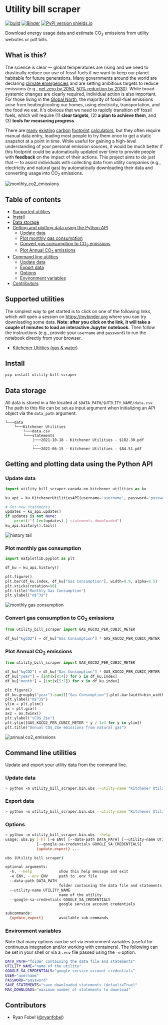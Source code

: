 # Utility bill scraper

[![build](https://github.com/ryanfobel/utility-bill-scraper/actions/workflows/build.yml/badge.svg?branch=main)](https://github.com/ryanfobel/utility-bill-scraper/actions/workflows/build.yml)
[![Binder](https://mybinder.org/badge_logo.svg)](https://mybinder.org/v2/gh/ryanfobel/utility-bill-scraper/main)
[![PyPI version shields.io](https://img.shields.io/pypi/v/utility-bill-scraper.svg)](https://pypi.python.org/pypi/utility-bill-scraper/)

Download energy usage data and estimate CO<sub>2</sub> emissions from utility websites or pdf bills.

## What is this?

The science is clear — global temperatures are rising and we need to drastically reduce our use of fossil fuels if we want to keep our planet habitable for future generations. Many governments around the world are declaring [climate emergencies](https://qz.com/1786781/which-cities-have-declared-climate-emergencies/) and are setting ambitious targets to reduce emissions (e.g., [net zero by 2050](https://www.ipcc.ch/sr15/), [50% reduction by 2030](https://www.npr.org/2021/04/16/987667828/how-the-u-s-could-halve-climate-emissions-by-2030)). While broad systemic changes are clearly required, individual action is also important. For those living in the [Global North](https://en.wikipedia.org/wiki/Global_North_and_Global_South), the majority of fossil-fuel emissions arise from heating/cooling our homes, using electricity, transportation, and the food we eat. It's obvious that we need to rapidly transition off fossil fuels, which will require (1) **clear targets**, (2) **a plan to achieve them**, and (3) **tools for measuring progress**.

There are [many](https://app.projectneutral.org/) [existing](https://coolclimate.berkeley.edu/calculator) [carbon](https://www.nature.org/en-us/get-involved/how-to-help/carbon-footprint-calculator/) [footprint](https://www.carbonfootprint.com/calculator.aspx) [calculators](https://www3.epa.gov/carbon-footprint-calculator/), but they often require manual data entry, leading most people to try them once to get a static snapshot at a point in time. While useful for gaining a high-level understanding of your personal emission sources, it would be much better if this footprint could be automatically updated over time to provide people with **feedback** on the impact of their actions. This project aims to do just that — to assist individuals with collecting data from utility companies (e.g., electricity and natural gas) by automatically downloading their data and converting usage into CO<sub>2</sub> emissions.

![monthly_co2_emissions](https://raw.githubusercontent.com/ryanfobel/utility-bill-scraper/main/notebooks/canada/on/images/monthly_co2_emissions.png)

<!-- START doctoc generated TOC please keep comment here to allow auto update -->
<!-- DON'T EDIT THIS SECTION, INSTEAD RE-RUN doctoc TO UPDATE -->
## Table of contents

- [Supported utilities](#supported-utilities)
- [Install](#install)
- [Data storage](#data-storage)
- [Getting and plotting data using the Python API](#getting-and-plotting-data-using-the-python-api)
  - [Update data](#update-data)
  - [Plot monthly gas consumption](#plot-monthly-gas-consumption)
  - [Convert gas consumption to CO<sub>2</sub> emissions](#convert-gas-consumption-to-cosub2sub-emissions)
  - [Plot Annual CO<sub>2</sub> emissions](#plot-annual-cosub2sub-emissions)
- [Command line utilities](#command-line-utilities)
  - [Update data](#update-data-1)
  - [Export data](#export-data)
  - [Options](#options)
  - [Environment variables](#environment-variables)
- [Contributors](#contributors)

<!-- END doctoc generated TOC please keep comment here to allow auto update -->

## Supported utilities

The simplest way to get started is to click on one of the following links, which will open a session on https://mybinder.org where you can try downloading some data. **Note: after you click on the link, it will take a couple of minutes to load an interactive Jupyter notebook.** Then follow the instructions (e.g., provide your `username` and `password`) to run the notebook directly from your browser.

 * [Kitchener Utilities (gas & water)](https://mybinder.org/v2/gh/ryanfobel/utility-bill-scraper/main?labpath=notebooks%2Fcanada%2Fon%2Fkitchener_utilities.ipynb)
 
## Install

```sh
pip install utility-bill-scraper
```

## Data storage

All data is stored in a file located at `$DATA_PATH/$UTILITY_NAME/data.csv`. The path to this file can be set as input argument when initializing an API object via the `data_path` argument.

```
└───data
    └───Kitchener Utilities
        └───data.csv
        └───statements
            │───2021-10-18 - Kitchener Utilities - $102.30.pdf
            ...
            └───2021-06-15 - Kitchener Utilities - $84.51.pdf
```

## Getting and plotting data using the Python API

### Update data

```python
import utility_bill_scraper.canada.on.kitchener_utilities as ku

ku_api = ku.KitchenerUtilitiesAPI(username='username', password='password')

# Get new statements.
updates = ku_api.update()
if updates is not None:
    print(f"{ len(updates) } statements_downloaded")
ku_api.history().tail()
```
![history tail](https://raw.githubusercontent.com/ryanfobel/utility-bill-scraper/main/notebooks/canada/on/images/history_tail.png)




### Plot monthly gas consumption

```python
import matplotlib.pyplot as plt

df_ku = ku_api.history()

plt.figure()
plt.bar(df_ku.index, df_ku["Gas Consumption"], width=0.9, alpha=0.5)
plt.xticks(rotation=90)
plt.title("Monthly Gas Consumption")
plt.ylabel("m$^3$")
```

![monthly gas consumption](https://raw.githubusercontent.com/ryanfobel/utility-bill-scraper/main/notebooks/canada/on/images/monthly_gas_consumption.png)

### Convert gas consumption to CO<sub>2</sub> emissions

```python
from utility_bill_scraper import GAS_KGCO2_PER_CUBIC_METER

df_ku["kgCO2"] = df_ku["Gas Consumption"] * GAS_KGCO2_PER_CUBIC_METER
```

### Plot Annual CO<sub>2</sub> emissions

```python
from utility_bill_scraper import GAS_KGCO2_PER_CUBIC_METER

df_ku["kgCO2"] = df_ku["Gas Consumption"] * GAS_KGCO2_PER_CUBIC_METER
df_ku["year"] = [int(x[0:4]) for x in df_ku.index]
df_ku["month"] = [int(x[5:7]) for x in df_ku.index]

plt.figure()
df_ku.groupby("year").sum()["Gas Consumption"].plot.bar(width=bin_width, alpha=alpha)
plt.ylabel("m$^3$")
ylim = plt.ylim()
ax = plt.gca()
ax2 = ax.twinx()
plt.ylabel("tCO$_2$e")
plt.ylim([GAS_KGCO2_PER_CUBIC_METER * y / 1e3 for y in ylim])
plt.title("Annual CO$_2$e emissions from natural gas")
```

![annual co2_emissions](https://raw.githubusercontent.com/ryanfobel/utility-bill-scraper/main/notebooks/canada/on/images/annual_co2_emissions.png)

## Command line utilities

Update and export your utility data from the command line.

### Update data

```sh
> python -m utility_bill_scraper.bin.ubs --utilty-name "Kitchener Utilities" update --user $USER --password $PASSWORD
```

### Export data

```sh
> python -m utility_bill_scraper.bin.ubs --utilty-name "Kitchener Utilities" export --output data.csv
```

### Options

```sh
> python -m utility_bill_scraper.bin.ubs --help
usage: ubs.py [-h] [-e ENV] [--data-path DATA_PATH] [--utility-name UTILITY_NAME]
              [--google-sa-credentials GOOGLE_SA_CREDENTIALS]
              {update,export} ...

ubs (Utility bill scraper)

optional arguments:
  -h, --help            show this help message and exit
  -e ENV, --env ENV     path to .env file
  --data-path DATA_PATH
                        folder containing the data file and statements
  --utility-name UTILITY_NAME
                        name of the utility
  --google-sa-credentials GOOGLE_SA_CREDENTIALS
                        google service account credentials

subcommands:
  {update,export}       available sub-commands
```

### Environment variables

Note that many options can be set via environment variables (useful for continuous integration and/or working with containers). The following can be set in your shell or via a `.env` file passed using the `-e` option.

```sh
DATA_PATH="folder containing the data file and statements"
UTILITY_NAME="name of the utility"
GOOGLE_SA_CREDENTIALS="google service account credentials"
USER="username"
PASSWORD="password"
SAVE_STATEMENTS="save downloaded statements (default=True)"
MAX_DOWNLOADS="maximum number of statements to download"
```

## Contributors

* Ryan Fobel ([@ryanfobel](https://github.com/ryanfobel))
